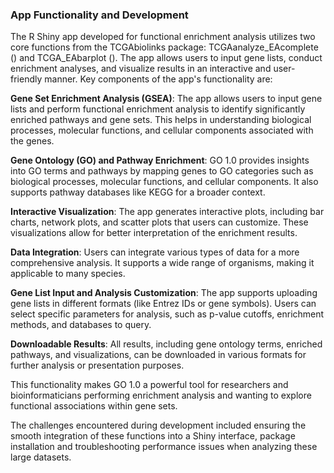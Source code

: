 ### **App Functionality and Development** ###

The R Shiny app developed for functional enrichment analysis utilizes two core functions from the TCGAbiolinks package: TCGAanalyze\_EAcomplete () and TCGA\_EAbarplot (). The app allows users to input gene lists, conduct enrichment analyses, and visualize results in an interactive and user-friendly manner. Key components of the app's functionality are:

**Gene Set Enrichment Analysis (GSEA)**: The app allows users to input gene lists and perform functional enrichment analysis to identify significantly enriched pathways and gene sets. This helps in understanding biological processes, molecular functions, and cellular components associated with the genes.

**Gene Ontology (GO) and Pathway Enrichment**: GO 1.0 provides insights into GO terms and pathways by mapping genes to GO categories such as biological processes, molecular functions, and cellular components. It also supports pathway databases like KEGG for a broader context.

**Interactive Visualization**: The app generates interactive plots, including bar charts, network plots, and scatter plots that users can customize. These visualizations allow for better interpretation of the enrichment results.

**Data Integration**: Users can integrate various types of data for a more comprehensive analysis. It supports a wide range of organisms, making it applicable to many species.

**Gene List Input and Analysis Customization**: The app supports uploading gene lists in different formats (like Entrez IDs or gene symbols). Users can select specific parameters for analysis, such as p-value cutoffs, enrichment methods, and databases to query.

**Downloadable Results**: All results, including gene ontology terms, enriched pathways, and visualizations, can be downloaded in various formats for further analysis or presentation purposes.

This functionality makes GO 1.0 a powerful tool for researchers and bioinformaticians performing enrichment analysis and wanting to explore functional associations within gene sets.

The challenges encountered during development included ensuring the smooth integration of these functions into a Shiny interface, package installation and troubleshooting performance issues when analyzing these large datasets. 
